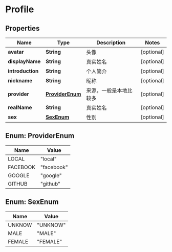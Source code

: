 
# Profile

## Properties
Name | Type | Description | Notes
------------ | ------------- | ------------- | -------------
**avatar** | **String** | 头像 |  [optional]
**displayName** | **String** | 真实姓名 |  [optional]
**introduction** | **String** | 个人简介 |  [optional]
**nickname** | **String** | 昵称 |  [optional]
**provider** | [**ProviderEnum**](#ProviderEnum) | 来源，一般是本地比较多 |  [optional]
**realName** | **String** | 真实姓名 |  [optional]
**sex** | [**SexEnum**](#SexEnum) | 性别 |  [optional]


<a name="ProviderEnum"></a>
## Enum: ProviderEnum
Name | Value
---- | -----
LOCAL | &quot;local&quot;
FACEBOOK | &quot;facebook&quot;
GOOGLE | &quot;google&quot;
GITHUB | &quot;github&quot;


<a name="SexEnum"></a>
## Enum: SexEnum
Name | Value
---- | -----
UNKNOW | &quot;UNKNOW&quot;
MALE | &quot;MALE&quot;
FEMALE | &quot;FEMALE&quot;



